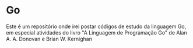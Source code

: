 # Go

Este é um repositório onde irei postar códigos de estudo da linguagem Go, em especial atividades do livro "A Linguagem de Programação Go" de Alan A. A. Donovan e Brian W. Kernighan